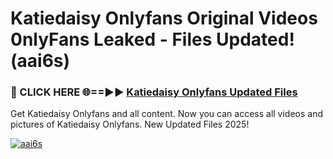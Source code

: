 # Katiedaisy Onlyfans Original Videos 0nlyFans Leaked - Files Updated! (aai6s)

<h3>🔴 CLICK HERE 🌐==►► <a href="https://tinyurl.com/2m67pmp6" rel="nofollow">Katiedaisy Onlyfans Updated Files</a></h3>

Get Katiedaisy Onlyfans and all content. Now you can access all videos and pictures of Katiedaisy Onlyfans. New Updated Files 2025!

[![aai6s](https://i.imgur.com/H4QAA4z.gif)](https://tinyurl.com/2m67pmp6)